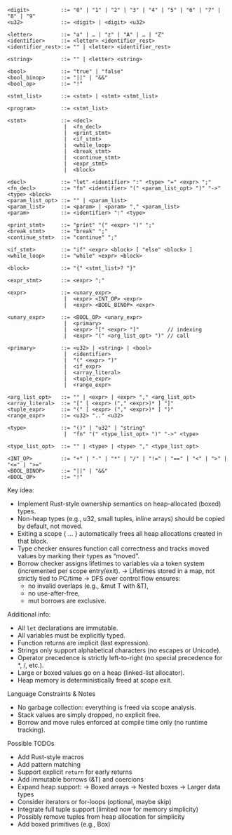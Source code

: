 ```
<digit>          ::= "0" | "1" | "2" | "3" | "4" | "5" | "6" | "7" | "8" | "9"
<u32>            ::= <digit> | <digit> <u32>

<letter>         ::= "a" | … | "z" | "A" | … | "Z"
<identifier>     ::= <letter> <identifier_rest>
<identifier_rest>::= "" | <letter> <identifier_rest>

<string>         ::= "" | <letter> <string>

<bool>           ::= "true" | "false"
<bool_binop>     ::= "||" | "&&"
<bool_op>        ::= "!"

<stmt_list>      ::= <stmt> | <stmt> <stmt_list>

<program>        ::= <stmt_list>

<stmt>           ::= <decl>
                  |  <fn_decl>
                  |  <print_stmt>
                  |  <if_stmt>
                  |  <while_loop>
                  |  <break_stmt>
                  |  <continue_stmt>
                  |  <expr_stmt>
                  |  <block>

<decl>           ::= "let" <identifier> ":" <type> "=" <expr> ";"
<fn_decl>        ::= "fn" <identifier> "(" <param_list_opt> ")" "->" <type> <block>
<param_list_opt> ::= "" | <param_list>
<param_list>     ::= <param> | <param> "," <param_list>
<param>          ::= <identifier> ":" <type>

<print_stmt>     ::= "print" "(" <expr> ")" ";"
<break_stmt>     ::= "break" ";"
<continue_stmt>  ::= "continue" ";"

<if_stmt>        ::= "if" <expr> <block> [ "else" <block> ]
<while_loop>     ::= "while" <expr> <block>

<block>          ::= "{" <stmt_list>? "}"

<expr_stmt>      ::= <expr> ";"

<expr>           ::= <unary_expr>
                  |  <expr> <INT_OP> <expr>
                  |  <expr> <BOOL_BINOP> <expr>

<unary_expr>     ::= <BOOL_OP> <unary_expr>
                  |  <primary>
                  |  <expr> "[" <expr> "]"         // indexing
                  |  <expr> "(" <arg_list_opt> ")" // call

<primary>        ::= <u32> | <string> | <bool>
                  |  <identifier>
                  |  "(" <expr> ")"
                  |  <if_expr>
                  |  <array_literal>
                  |  <tuple_expr>
                  |  <range_expr>

<arg_list_opt>   ::= "" | <expr> | <expr> "," <arg_list_opt>
<array_literal>  ::= "[" [ <expr> ("," <expr>)* ] "]"
<tuple_expr>     ::= "(" [ <expr> ("," <expr>)* ] ")"
<range_expr>     ::= <u32> ".." <u32>

<type>           ::= "()" | "u32" | "string"
                  |  "fn" "(" <type_list_opt> ")" "->" <type>

<type_list_opt>  ::= "" | <type> | <type> "," <type_list_opt>

<INT_OP>         ::= "+" | "-" | "*" | "/" | "!=" | "==" | "<" | ">" | "<=" | ">="
<BOOL_BINOP>     ::= "||" | "&&"
<BOOL_OP>        ::= "!"
```
Key idea:
- Implement Rust-style ownership semantics on heap-allocated (boxed) types.
- Non-heap types (e.g., u32, small tuples, inline arrays) should be copied by default, not moved.
- Exiting a scope { ... } automatically frees all heap allocations created in that block.
- Type checker ensures function call correctness and tracks moved values by marking their types as “moved”.
- Borrow checker assigns lifetimes to variables via a token system (incremented per scope entry/exit).
  -> Lifetimes stored in a map, not strictly tied to PC/time
  -> DFS over control flow ensures:
     - no invalid overlaps (e.g., &mut T with &T),
     - no use-after-free,
     - mut borrows are exclusive.

Additional info:
- All `let` declarations are immutable.
- All variables must be explicitly typed.
- Function returns are implicit (last expression).
- Strings only support alphabetical characters (no escapes or Unicode).
- Operator precedence is strictly left-to-right (no special precedence for *, /, etc.).
- Large or boxed values go on a heap (linked-list allocator).
- Heap memory is deterministically freed at scope exit.

Language Constraints & Notes
- No garbage collection: everything is freed via scope analysis.
- Stack values are simply dropped, no explicit free.
- Borrow and move rules enforced at compile time only (no runtime tracking).

Possible TODOs
- Add Rust-style macros
- Add pattern matching
- Support explicit `return` for early returns
- Add immutable borrows (&T) and coercions
- Expand heap support:
  -> Boxed arrays
  -> Nested boxes
  -> Larger data types
- Consider iterators or for-loops (optional, maybe skip)
- Integrate full tuple support (limited now for memory simplicity)
- Possibly remove tuples from heap allocation for simplicity
- Add boxed primitives (e.g., Box<u32>)
